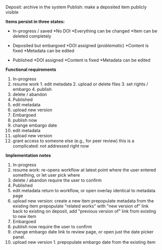 Deposit: archive in the system
Publish: make a deposited item publicly visible

**Items persist in three states:**
* In-progress / saved
  *No DOI
  *Everything can be changed
  *Item can be deleted completely
  
* Deposited but embargoed
  *DOI assigned (_problematic_)
  *Content is fixed
  *Metadata can be edited
  
* Published
  *DOI assigned
  *Content is fixed
  *Metadata can be edited
  
**Functional requirements**
1. In-progress
  1. resume work
    1. edit metadata
    2. upload or delete files
    3. set rights / embargo
    4. publish
  2. delete / abandon
2. Published
  1. edit metadata
  2. upload new version
3. Embargoed 
  1. publish now
  2. change embargo date
  3. edit metadata
  4. upload new version
  5. grant access to someone else (e.g., for peer review)
      this is a complicated: not addressed right now

**Implementation notes**
1. In-progress
  1. resume work: re-opens workflow
      at latest point where the user entered something, or
      let user pick where
  2. delete / abandon
      require the user to confirm
2. Published
  1. edit metadata
      return to workflow, or
      open overlay identical to metadata page
  2. upload new version: create a new item
      prepopulate metadata from the existing item
      prepopulate "related works" with "new version of" link back to existing
      on deposit, add "previous version of" link from existing to new item
1. Embargoed
  1. publish now
      require the user to confirm
  2. change embargo date
      link to review page, or
      open just the date picker panel.
  3. upload new version
    1. prepopulate embargo date from the existing item
    
      
      
      
      
